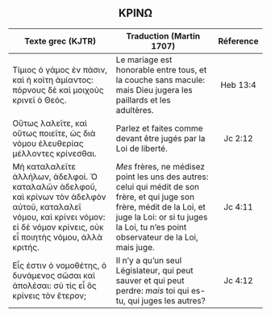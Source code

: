 <h2 align="center">ΚΡΙΝΩ</h2>

|Texte grec (KJTR)|Traduction (Martin 1707)|Réference|
|-----|-----|:---:
Τίμιος ὁ γάμος ἐν πάσιν, καὶ ἡ κοίτη ἀμίαντος: πόρνους δὲ καὶ μοιχοὺς κρινεῖ ὁ Θεός.|Le mariage est honorable entre tous, et la couche sans macule: mais Dieu jugera les paillards et les adultères.|Heb 13:4|
Οὕτως λαλεῖτε, καὶ οὕτως ποιεῖτε, ὡς διὰ νόμου ἐλευθερίας μέλλοντες κρίνεσθαι.|Parlez et faites comme devant être jugés par la Loi de liberté.|Jc 2:12|
Μὴ καταλαλεῖτε ἀλλήλων, ἀδελφοί. Ὁ καταλαλῶν ἀδελφοῦ, καὶ κρίνων τὸν ἀδελφὸν αὐτοῦ, καταλαλεῖ νόμου, καὶ κρίνει νόμον: εἰ δὲ νόμον κρίνεις, οὐκ εἶ ποιητὴς νόμου, ἀλλὰ κριτής.|_Mes_ frères, ne médisez point les uns des autres: celui qui médit de son frère, et qui juge son frère, médit de la Loi, et juge la Loi: or si tu juges la Loi, tu n’es point observateur de la Loi, mais juge.|Jc 4:11|
Εἷς ἐστιν ὁ νομοθέτης, ὁ δυνάμενος σῶσαι καὶ ἀπολέσαι: σὺ τίς εἶ ὃς κρίνεις τὸν ἕτερον;|Il n’y a qu’un seul Législateur, qui peut sauver et qui peut perdre: _mais_ toi qui es-tu, qui juges les autres?|Jc 4:12|
